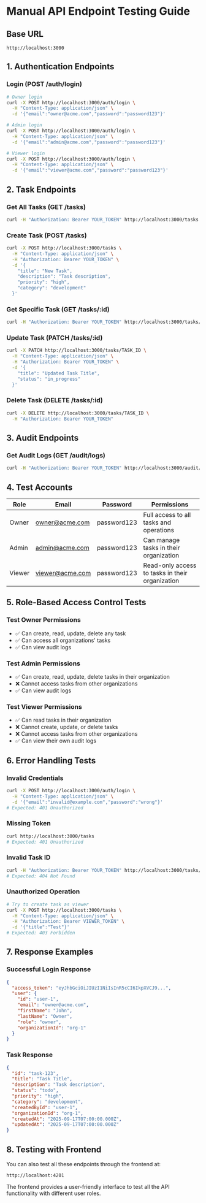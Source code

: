 # Manual API Endpoint Testing Guide

## Base URL
```
http://localhost:3000
```

## 1. Authentication Endpoints

### Login (POST /auth/login)
```bash
# Owner login
curl -X POST http://localhost:3000/auth/login \
  -H "Content-Type: application/json" \
  -d '{"email":"owner@acme.com","password":"password123"}'

# Admin login  
curl -X POST http://localhost:3000/auth/login \
  -H "Content-Type: application/json" \
  -d '{"email":"admin@acme.com","password":"password123"}'

# Viewer login
curl -X POST http://localhost:3000/auth/login \
  -H "Content-Type: application/json" \
  -d '{"email":"viewer@acme.com","password":"password123"}'
```

## 2. Task Endpoints

### Get All Tasks (GET /tasks)
```bash
curl -H "Authorization: Bearer YOUR_TOKEN" http://localhost:3000/tasks
```

### Create Task (POST /tasks)
```bash
curl -X POST http://localhost:3000/tasks \
  -H "Content-Type: application/json" \
  -H "Authorization: Bearer YOUR_TOKEN" \
  -d '{
    "title": "New Task",
    "description": "Task description",
    "priority": "high",
    "category": "development"
  }'
```

### Get Specific Task (GET /tasks/:id)
```bash
curl -H "Authorization: Bearer YOUR_TOKEN" http://localhost:3000/tasks/TASK_ID
```

### Update Task (PATCH /tasks/:id)
```bash
curl -X PATCH http://localhost:3000/tasks/TASK_ID \
  -H "Content-Type: application/json" \
  -H "Authorization: Bearer YOUR_TOKEN" \
  -d '{
    "title": "Updated Task Title",
    "status": "in_progress"
  }'
```

### Delete Task (DELETE /tasks/:id)
```bash
curl -X DELETE http://localhost:3000/tasks/TASK_ID \
  -H "Authorization: Bearer YOUR_TOKEN"
```

## 3. Audit Endpoints

### Get Audit Logs (GET /audit/logs)
```bash
curl -H "Authorization: Bearer YOUR_TOKEN" http://localhost:3000/audit/logs
```

## 4. Test Accounts

| Role | Email | Password | Permissions |
|------|-------|----------|-------------|
| Owner | owner@acme.com | password123 | Full access to all tasks and operations |
| Admin | admin@acme.com | password123 | Can manage tasks in their organization |
| Viewer | viewer@acme.com | password123 | Read-only access to tasks in their organization |

## 5. Role-Based Access Control Tests

### Test Owner Permissions
- ✅ Can create, read, update, delete any task
- ✅ Can access all organizations' tasks
- ✅ Can view audit logs

### Test Admin Permissions  
- ✅ Can create, read, update, delete tasks in their organization
- ❌ Cannot access tasks from other organizations
- ✅ Can view audit logs

### Test Viewer Permissions
- ✅ Can read tasks in their organization
- ❌ Cannot create, update, or delete tasks
- ❌ Cannot access tasks from other organizations
- ✅ Can view their own audit logs

## 6. Error Handling Tests

### Invalid Credentials
```bash
curl -X POST http://localhost:3000/auth/login \
  -H "Content-Type: application/json" \
  -d '{"email":"invalid@example.com","password":"wrong"}'
# Expected: 401 Unauthorized
```

### Missing Token
```bash
curl http://localhost:3000/tasks
# Expected: 401 Unauthorized
```

### Invalid Task ID
```bash
curl -H "Authorization: Bearer YOUR_TOKEN" http://localhost:3000/tasks/invalid-id
# Expected: 404 Not Found
```

### Unauthorized Operation
```bash
# Try to create task as viewer
curl -X POST http://localhost:3000/tasks \
  -H "Content-Type: application/json" \
  -H "Authorization: Bearer VIEWER_TOKEN" \
  -d '{"title":"Test"}'
# Expected: 403 Forbidden
```

## 7. Response Examples

### Successful Login Response
```json
{
  "access_token": "eyJhbGciOiJIUzI1NiIsInR5cCI6IkpXVCJ9...",
  "user": {
    "id": "user-1",
    "email": "owner@acme.com",
    "firstName": "John",
    "lastName": "Owner",
    "role": "owner",
    "organizationId": "org-1"
  }
}
```

### Task Response
```json
{
  "id": "task-123",
  "title": "Task Title",
  "description": "Task description",
  "status": "todo",
  "priority": "high",
  "category": "development",
  "createdById": "user-1",
  "organizationId": "org-1",
  "createdAt": "2025-09-17T07:00:00.000Z",
  "updatedAt": "2025-09-17T07:00:00.000Z"
}
```

## 8. Testing with Frontend

You can also test all these endpoints through the frontend at:
```
http://localhost:4201
```

The frontend provides a user-friendly interface to test all the API functionality with different user roles.
